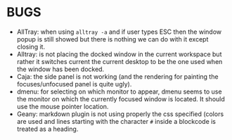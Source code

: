 # BUGS
- AllTray: when using `alltray -a` and if user types ESC then the window popup is still showed but there is nothing we can do with it except closing it.
- Alltray: is not placing the docked window in the current workspace but rather it switches current the current desktop to be the one used when the window has been docked.
- Caja: the side panel is not working (and the rendering for painting the focuses/unfocused panel is quite ugly).
- dmenu: for selecting on which monitor to appear, dmenu seems to use the monitor on which the currently focused window is located. It should use the mouse pointer location.
- Geany: markdown plugin is not using properly the css specified (colors are used and lines starting with the character `#` inside a blockcode is treated as a heading.
